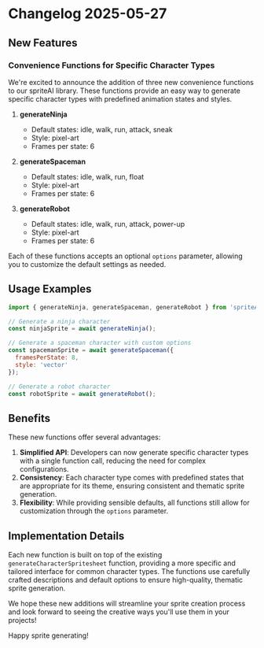 # Changelog 2025-05-27

## New Features

### Convenience Functions for Specific Character Types

We're excited to announce the addition of three new convenience functions to our spriteAI library. These functions provide an easy way to generate specific character types with predefined animation states and styles.

1. **generateNinja**
   - Default states: idle, walk, run, attack, sneak
   - Style: pixel-art
   - Frames per state: 6

2. **generateSpaceman**
   - Default states: idle, walk, run, float
   - Style: pixel-art
   - Frames per state: 6

3. **generateRobot**
   - Default states: idle, walk, run, attack, power-up
   - Style: pixel-art
   - Frames per state: 6

Each of these functions accepts an optional `options` parameter, allowing you to customize the default settings as needed.

## Usage Examples

```javascript
import { generateNinja, generateSpaceman, generateRobot } from 'spriteAI';

// Generate a ninja character
const ninjaSprite = await generateNinja();

// Generate a spaceman character with custom options
const spacemanSprite = await generateSpaceman({
  framesPerState: 8,
  style: 'vector'
});

// Generate a robot character
const robotSprite = await generateRobot();
```

## Benefits

These new functions offer several advantages:

1. **Simplified API**: Developers can now generate specific character types with a single function call, reducing the need for complex configurations.
2. **Consistency**: Each character type comes with predefined states that are appropriate for its theme, ensuring consistent and thematic sprite generation.
3. **Flexibility**: While providing sensible defaults, all functions still allow for customization through the `options` parameter.

## Implementation Details

Each new function is built on top of the existing `generateCharacterSpritesheet` function, providing a more specific and tailored interface for common character types. The functions use carefully crafted descriptions and default options to ensure high-quality, thematic sprite generation.

We hope these new additions will streamline your sprite creation process and look forward to seeing the creative ways you'll use them in your projects!

Happy sprite generating!